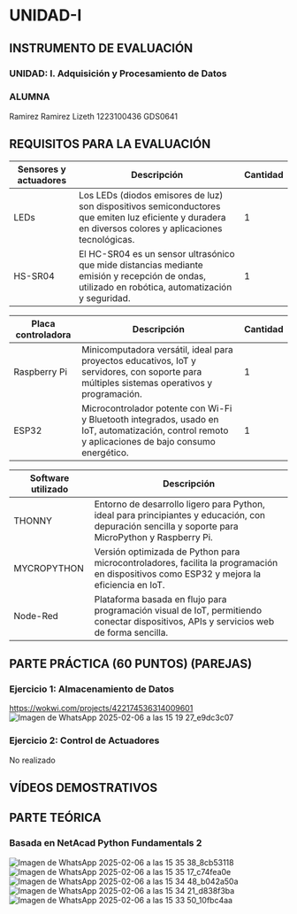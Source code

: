 # UNIDAD-I
## INSTRUMENTO DE EVALUACIÓN
### UNIDAD: I. Adquisición y Procesamiento de Datos

### ALUMNA
Ramirez Ramirez Lizeth
1223100436
GDS0641

## REQUISITOS PARA LA EVALUACIÓN
| Sensores y actuadores | Descripción | Cantidad |
|-|-|-|
| LEDs | Los LEDs (diodos emisores de luz) son dispositivos semiconductores que emiten luz eficiente y duradera en diversos colores y aplicaciones tecnológicas. | 1 |
| HS-SR04 | El HC-SR04 es un sensor ultrasónico que mide distancias mediante emisión y recepción de ondas, utilizado en robótica, automatización y seguridad. | 1 |


| Placa controladora | Descripción | Cantidad |
| - | - | - |
| Raspberry Pi | Minicomputadora versátil, ideal para proyectos educativos, IoT y servidores, con soporte para múltiples sistemas operativos y programación. | 1 |
| ESP32 | Microcontrolador potente con Wi-Fi y Bluetooth integrados, usado en IoT, automatización, control remoto y aplicaciones de bajo consumo energético. | 1 |


| Software utilizado | Descripción |
| - | - |
| THONNY | Entorno de desarrollo ligero para Python, ideal para principiantes y educación, con depuración sencilla y soporte para MicroPython y Raspberry Pi. |
| MYCROPYTHON | Versión optimizada de Python para microcontroladores, facilita la programación en dispositivos como ESP32 y mejora la eficiencia en IoT. |
| Node-Red | Plataforma basada en flujo para programación visual de IoT, permitiendo conectar dispositivos, APIs y servicios web de forma sencilla. |


 


## PARTE PRÁCTICA (60 PUNTOS) (PAREJAS)
### Ejercicio 1: Almacenamiento de Datos

https://wokwi.com/projects/422174536314009601
![Imagen de WhatsApp 2025-02-06 a las 15 19 27_e9dc3c07](https://github.com/user-attachments/assets/6b83d7d7-17a3-4b31-81fe-209721fe23e8)

### Ejercicio 2: Control de Actuadores
No realizado

## VÍDEOS DEMOSTRATIVOS






## PARTE TEÓRICA
### Basada en NetAcad Python Fundamentals 2

![Imagen de WhatsApp 2025-02-06 a las 15 35 38_8cb53118](https://github.com/user-attachments/assets/a8e0f4aa-cad2-4dde-8142-82f0008bb9ef)
![Imagen de WhatsApp 2025-02-06 a las 15 35 17_c74fea0e](https://github.com/user-attachments/assets/38eb9bf2-f7d1-4464-9fac-e56b7516e9da)
![Imagen de WhatsApp 2025-02-06 a las 15 34 48_b042a50a](https://github.com/user-attachments/assets/11954ce2-4873-47a6-beb4-efddcb5ed2f6)
![Imagen de WhatsApp 2025-02-06 a las 15 34 21_d838f3ba](https://github.com/user-attachments/assets/c2423850-241e-4643-b94e-267eeb2aafbd)
![Imagen de WhatsApp 2025-02-06 a las 15 33 50_10fbc4aa](https://github.com/user-attachments/assets/f8c4d524-0aea-40f3-a37d-3deb46614e24)
